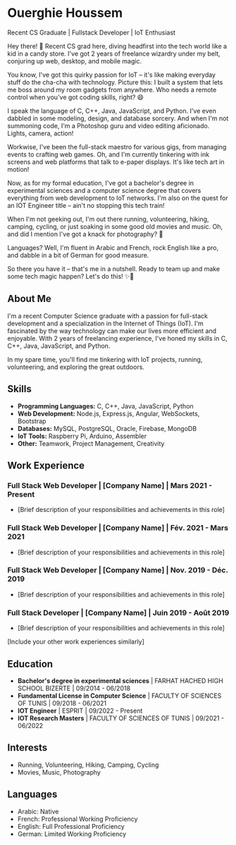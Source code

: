 <!--- - 👋 Hi, I’m @OuerghieHoussem1
- 👀 I’m interested in ...
- 🌱 I’m currently learning ...
- 💞️ I’m looking to collaborate on ...
- 📫 How to reach me ...
--->
<!---
OuerghieHoussem1/OuerghieHoussem1 is a ✨ special ✨ repository because its `README.md` (this file) appears on your GitHub profile.
You can click the Preview link to take a look at your changes.
--->

# Ouerghie Houssem

Recent CS Graduate | Fullstack Developer | IoT Enthusiast

Hey there! 👋 Recent CS grad here, diving headfirst into the tech world like a kid in a candy store. I've got 2 years of freelance wizardry under my belt, conjuring up web, desktop, and mobile magic.

You know, I've got this quirky passion for IoT – it's like making everyday stuff do the cha-cha with technology. Picture this: I built a system that lets me boss around my room gadgets from anywhere. Who needs a remote control when you've got coding skills, right? 😄

I speak the language of C, C++, Java, JavaScript, and Python. I've even dabbled in some modeling, design, and database sorcery. And when I'm not summoning code, I'm a Photoshop guru and video editing aficionado. Lights, camera, action!

Workwise, I've been the full-stack maestro for various gigs, from managing events to crafting web games. Oh, and I'm currently tinkering with ink screens and web platforms that talk to e-paper displays. It's like tech art in motion!

Now, as for my formal education, I've got a bachelor's degree in experimental sciences and a computer science degree that covers everything from web development to IoT networks. I'm also on the quest for an IOT Engineer title – ain't no stopping this tech train!

When I'm not geeking out, I'm out there running, volunteering, hiking, camping, cycling, or just soaking in some good old movies and music. Oh, and did I mention I've got a knack for photography? 📸

Languages? Well, I'm fluent in Arabic and French, rock English like a pro, and dabble in a bit of German for good measure.

So there you have it – that's me in a nutshell. Ready to team up and make some tech magic happen? Let's do this! ✨🚀

## About Me

I'm a recent Computer Science graduate with a passion for full-stack development and a specialization in the Internet of Things (IoT). I'm fascinated by the way technology can make our lives more efficient and enjoyable. With 2 years of freelancing experience, I've honed my skills in C, C++, Java, JavaScript, and Python.

In my spare time, you'll find me tinkering with IoT projects, running, volunteering, and exploring the great outdoors.

## Skills

- **Programming Languages:** C, C++, Java, JavaScript, Python
- **Web Development:** Node.js, Express.js, Angular, WebSockets, Bootstrap
- **Databases:** MySQL, PostgreSQL, Oracle, Firebase, MongoDB
- **IoT Tools:** Raspberry Pi, Arduino, Assembler
- **Other:** Teamwork, Project Management, Creativity

## Work Experience

### Full Stack Web Developer | [Company Name] | Mars 2021 - Present
- [Brief description of your responsibilities and achievements in this role]

### Full Stack Web Developer | [Company Name] | Fév. 2021 - Mars 2021
- [Brief description of your responsibilities and achievements in this role]

### Full Stack Web Developer | [Company Name] | Nov. 2019 - Déc. 2019
- [Brief description of your responsibilities and achievements in this role]

### Full Stack Developer | [Company Name] | Juin 2019 - Août 2019
- [Brief description of your responsibilities and achievements in this role]

[Include your other work experiences similarly]

## Education

- **Bachelor's degree in experimental sciences** | FARHAT HACHED HIGH SCHOOL BIZERTE | 09/2014 - 06/2018
- **Fundamental License in Computer Science** | FACULTY OF SCIENCES OF TUNIS | 09/2018 - 06/2021
- **IOT Engineer** | ESPRIT | 09/2022 - Present
- **IOT Research Masters** | FACULTY OF SCIENCES OF TUNIS | 09/2021 - 06/2022

## Interests

- Running, Volunteering, Hiking, Camping, Cycling
- Movies, Music, Photography

## Languages

- Arabic: Native
- French: Professional Working Proficiency
- English: Full Professional Proficiency
- German: Limited Working Proficiency
